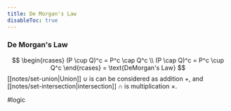 ```yaml
---
title: De Morgan's Law
disableToc: true
---
```


### De Morgan's Law
$$
\begin{rcases}
	(P \cup Q)^c = P^c \cap Q^c \\
	(P \cap Q)^c = P^c \cup Q^c
\end{rcases} =
\text{DeMorgan's Law}
$$
[[notes/set-union|Union]] $\cup$ is can be considered as addition $+$, and [[notes/set-intersection|intersection]] $\cap$ is multiplication $\times$.

#logic 

